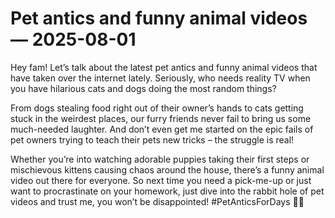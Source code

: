# Pet antics and funny animal videos — 2025-08-01

Hey fam! Let’s talk about the latest pet antics and funny animal videos that have taken over the internet lately. Seriously, who needs reality TV when you have hilarious cats and dogs doing the most random things?

From dogs stealing food right out of their owner’s hands to cats getting stuck in the weirdest places, our furry friends never fail to bring us some much-needed laughter. And don’t even get me started on the epic fails of pet owners trying to teach their pets new tricks – the struggle is real!

Whether you’re into watching adorable puppies taking their first steps or mischievous kittens causing chaos around the house, there’s a funny animal video out there for everyone. So next time you need a pick-me-up or just want to procrastinate on your homework, just dive into the rabbit hole of pet videos and trust me, you won’t be disappointed! #PetAnticsForDays 🐾🤣